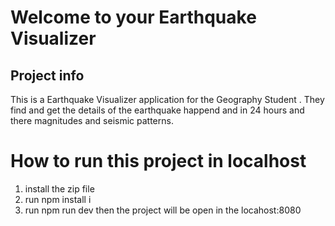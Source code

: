 # Welcome to your Earthquake Visualizer 

## Project info

This is a Earthquake Visualizer application for the Geography Student . They find and get the details of the earthquake happend and in 24 hours and there magnitudes and seismic patterns.


# How to run this project in localhost 

  1) install the zip file 
  2) run npm install i
  3) run npm run dev 
then the project will be open in the locahost:8080
